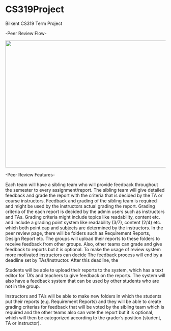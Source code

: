# CS319Project
Bilkent CS319 Term Project

-Peer Review Flow-

<img src="https://github.com/mertyldrm/CS319Project/blob/main/Capture.PNG" width="800" height="400"/>

-Peer Review Features-

Each team will have a sibling team who will provide feedback throughout the semester to every assignment/report.
The sibling team will give detailed feedback and grade the report with the criteria that is decided by the TA or course instructors. Feedback and grading of the sibling team is required and might be used by the instructors actual grading the report.
Grading criteria of the each report is decided by the admin users such as instructors and TAs. Grading criteria might include topics like readability, content etc. and include a grading point system like readability (3/7), content (2/4) etc. which both point cap and subjects are determined by the instructors.
In the peer review page, there will be folders such as Requirement Reports, Design Report etc. The groups will upload their reports to these folders to receive feedback from other groups.
Also, other teams can grade and give feedback to reports but it is optional.
To make the usage of review system more motivated instructors can decide 
The feedback process will end by a deadline set by TAs/Instructor.
After this deadline, the

Students will be able to upload their reports to the system, which has a text editor for TA’s and teachers to give feedback on the reports. The system will also have a feedback system that can be used by other students who are not in the group.

Instructors and TA’s will be able to make new folders in which the students put their reports (e.g. Requirement Reports) and they will be able to create grading criterias for feedback that will be voted by the sibling team which is required and the other teams also can vote the report but it is optional, which will then be categorized according to the grader’s position (student, TA or instructor). 

